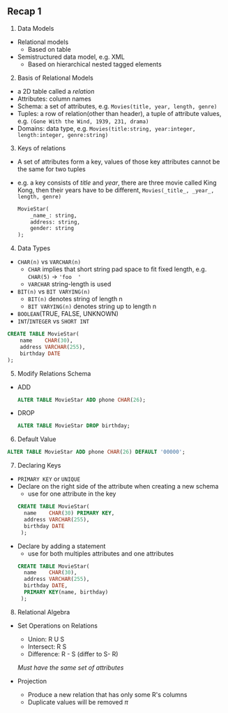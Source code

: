 ## Recap 1

1. Data Models
  - Relational models
    * Based on table
  - Semistructured data model, e.g. XML
    * Based on hierarchical nested tagged elements

2. Basis of Relational Models
  - a 2D table called a _relation_
  - Attributes: column names
  - Schema: a set of attributes, e.g. `Movies(title, year, length, genre)`
  - Tuples: a row of relation(other than header), a tuple of attribute values, e.g. `(Gone With the Wind, 1939, 231, drama)`
  - Domains: data type, e.g. `Movies(title:string, year:integer, length:integer, genre:string)`

3. Keys of relations
  - A set of attributes form a key, values of those key attributes cannot be the same for two tuples
  - e.g. a key consists of _title_ and _year_, there are three movie called King Kong, then their years have to be different, `Movies(_title_, _year_, length, genre)`
  
    ```sql
    MovieStar(
        _name_: string,
        address: string,
        gender: string
    );
    ```

4. Data Types
  - `CHAR(n)` vs `VARCHAR(n)`
    * `CHAR` implies that short string pad space to fit fixed length, e.g. `CHAR(5)` -> `'foo  '`
    * `VARCHAR` string-length is used
  - `BIT(n)` vs `BIT VARYING(n)`
    * `BIT(n)` denotes string of length n
    * `BIT VARYING(n)` denotes string up to length n
  - `BOOLEAN`(TRUE, FALSE, UNKNOWN)
  - `INT`/`INTEGER` vs `SHORT INT`
  ```sql
  CREATE TABLE MovieStar(
      name    CHAR(30),
      address VARCHAR(255),
      birthday DATE
  );
  ```

5. Modify Relations Schema
  - ADD
    ```sql
    ALTER TABLE MovieStar ADD phone CHAR(26);
    ```
  - DROP
    ```sql
    ALTER TABLE MovieStar DROP birthday;
    ```
 
6. Default Value
  ```sql
  ALTER TABLE MovieStar ADD phone CHAR(26) DEFAULT '00000';
  ```

7. Declaring Keys
  - `PRIMARY KEY` or `UNIQUE`
  - Declare on the right side of the attribute when creating a new schema
    * use for one attribute in the key
    ```sql
    CREATE TABLE MovieStar(
      name    CHAR(30) PRIMARY KEY,
      address VARCHAR(255),
      birthday DATE
     );
     ```
  - Declare by adding a statement
    * use for both multiples attributes and one attributes
    ```sql
    CREATE TABLE MovieStar(
      name    CHAR(30),
      address VARCHAR(255),
      birthday DATE,
      PRIMARY KEY(name, birthday)
     );
    ```
 
 8. Relational Algebra
  - Set Operations on Relations
    * Union: R U S
    * Intersect: R  S
    * Difference: R - S (differ to S- R)
    
    _Must have the same set of attributes_
  - Projection
    * Produce a new relation that has only some R's columns
    * Duplicate values will be removed
    $\pi$
  
